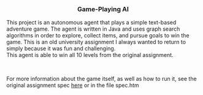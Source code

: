 <h3 align="center">Game-Playing AI</h3>

<p>
This project is an autonomous agent that plays a simple text-based adventure game. The agent is written in Java and uses graph search
algorithms in order to explore, collect items, and pursue goals to win the game. This is an old university assignment I always wanted to return
to simply because it was fun and challenging. <br> This agent is able to win all 10 levels from the original assignment.</p> <br>

For more information about the game itself, as well as how to run it, see the original assignment spec [here](http://www.cse.unsw.edu.au/~cs3411/17s1/hw3raft/) or in the file spec.htm
